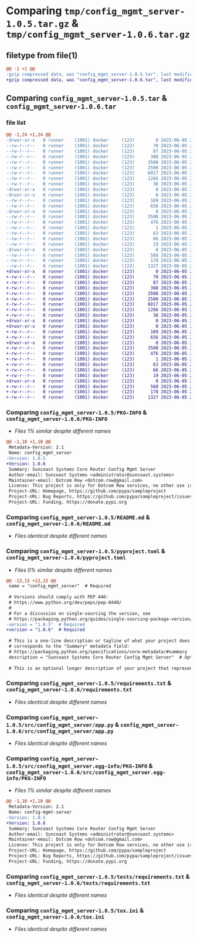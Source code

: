 # Comparing `tmp/config_mgmt_server-1.0.5.tar.gz` & `tmp/config_mgmt_server-1.0.6.tar.gz`

## filetype from file(1)

```diff
@@ -1 +1 @@
-gzip compressed data, was "config_mgmt_server-1.0.5.tar", last modified: Mon Jun  5 21:15:53 2023, max compression
+gzip compressed data, was "config_mgmt_server-1.0.6.tar", last modified: Mon Jun  5 21:21:18 2023, max compression
```

## Comparing `config_mgmt_server-1.0.5.tar` & `config_mgmt_server-1.0.6.tar`

### file list

```diff
@@ -1,24 +1,24 @@
-drwxr-xr-x   0 runner    (1001) docker     (123)        0 2023-06-05 21:15:53.502658 config_mgmt_server-1.0.5/
--rw-r--r--   0 runner    (1001) docker     (123)       70 2023-06-05 21:15:43.000000 config_mgmt_server-1.0.5/CHANGELOG.md
--rw-r--r--   0 runner    (1001) docker     (123)       87 2023-06-05 21:15:43.000000 config_mgmt_server-1.0.5/LICENSE.txt
--rw-r--r--   0 runner    (1001) docker     (123)      308 2023-06-05 21:15:43.000000 config_mgmt_server-1.0.5/MANIFEST.in
--rw-r--r--   0 runner    (1001) docker     (123)     3508 2023-06-05 21:15:53.502658 config_mgmt_server-1.0.5/PKG-INFO
--rw-r--r--   0 runner    (1001) docker     (123)     2500 2023-06-05 21:15:43.000000 config_mgmt_server-1.0.5/README.md
--rw-r--r--   0 runner    (1001) docker     (123)     6017 2023-06-05 21:15:43.000000 config_mgmt_server-1.0.5/pyproject.toml
--rw-r--r--   0 runner    (1001) docker     (123)     1266 2023-06-05 21:15:43.000000 config_mgmt_server-1.0.5/requirements.txt
--rw-r--r--   0 runner    (1001) docker     (123)       38 2023-06-05 21:15:53.502658 config_mgmt_server-1.0.5/setup.cfg
-drwxr-xr-x   0 runner    (1001) docker     (123)        0 2023-06-05 21:15:53.498658 config_mgmt_server-1.0.5/src/
-drwxr-xr-x   0 runner    (1001) docker     (123)        0 2023-06-05 21:15:53.502658 config_mgmt_server-1.0.5/src/config_mgmt_server/
--rw-r--r--   0 runner    (1001) docker     (123)      169 2023-06-05 21:15:43.000000 config_mgmt_server-1.0.5/src/config_mgmt_server/__init__.py
--rw-r--r--   0 runner    (1001) docker     (123)      656 2023-06-05 21:15:43.000000 config_mgmt_server-1.0.5/src/config_mgmt_server/app.py
-drwxr-xr-x   0 runner    (1001) docker     (123)        0 2023-06-05 21:15:53.502658 config_mgmt_server-1.0.5/src/config_mgmt_server.egg-info/
--rw-r--r--   0 runner    (1001) docker     (123)     3508 2023-06-05 21:15:53.000000 config_mgmt_server-1.0.5/src/config_mgmt_server.egg-info/PKG-INFO
--rw-r--r--   0 runner    (1001) docker     (123)      476 2023-06-05 21:15:53.000000 config_mgmt_server-1.0.5/src/config_mgmt_server.egg-info/SOURCES.txt
--rw-r--r--   0 runner    (1001) docker     (123)        1 2023-06-05 21:15:53.000000 config_mgmt_server-1.0.5/src/config_mgmt_server.egg-info/dependency_links.txt
--rw-r--r--   0 runner    (1001) docker     (123)       63 2023-06-05 21:15:53.000000 config_mgmt_server-1.0.5/src/config_mgmt_server.egg-info/entry_points.txt
--rw-r--r--   0 runner    (1001) docker     (123)       66 2023-06-05 21:15:53.000000 config_mgmt_server-1.0.5/src/config_mgmt_server.egg-info/requires.txt
--rw-r--r--   0 runner    (1001) docker     (123)       19 2023-06-05 21:15:53.000000 config_mgmt_server-1.0.5/src/config_mgmt_server.egg-info/top_level.txt
-drwxr-xr-x   0 runner    (1001) docker     (123)        0 2023-06-05 21:15:53.502658 config_mgmt_server-1.0.5/tests/
--rw-r--r--   0 runner    (1001) docker     (123)      568 2023-06-05 21:15:43.000000 config_mgmt_server-1.0.5/tests/requirements.txt
--rw-r--r--   0 runner    (1001) docker     (123)      178 2023-06-05 21:15:43.000000 config_mgmt_server-1.0.5/tests/test_my_module.py
--rw-r--r--   0 runner    (1001) docker     (123)     1327 2023-06-05 21:15:43.000000 config_mgmt_server-1.0.5/tox.ini
+drwxr-xr-x   0 runner    (1001) docker     (123)        0 2023-06-05 21:21:18.116829 config_mgmt_server-1.0.6/
+-rw-r--r--   0 runner    (1001) docker     (123)       70 2023-06-05 21:21:00.000000 config_mgmt_server-1.0.6/CHANGELOG.md
+-rw-r--r--   0 runner    (1001) docker     (123)       87 2023-06-05 21:21:00.000000 config_mgmt_server-1.0.6/LICENSE.txt
+-rw-r--r--   0 runner    (1001) docker     (123)      308 2023-06-05 21:21:00.000000 config_mgmt_server-1.0.6/MANIFEST.in
+-rw-r--r--   0 runner    (1001) docker     (123)     3508 2023-06-05 21:21:18.116829 config_mgmt_server-1.0.6/PKG-INFO
+-rw-r--r--   0 runner    (1001) docker     (123)     2500 2023-06-05 21:21:00.000000 config_mgmt_server-1.0.6/README.md
+-rw-r--r--   0 runner    (1001) docker     (123)     6017 2023-06-05 21:21:00.000000 config_mgmt_server-1.0.6/pyproject.toml
+-rw-r--r--   0 runner    (1001) docker     (123)     1266 2023-06-05 21:21:00.000000 config_mgmt_server-1.0.6/requirements.txt
+-rw-r--r--   0 runner    (1001) docker     (123)       38 2023-06-05 21:21:18.116829 config_mgmt_server-1.0.6/setup.cfg
+drwxr-xr-x   0 runner    (1001) docker     (123)        0 2023-06-05 21:21:18.112829 config_mgmt_server-1.0.6/src/
+drwxr-xr-x   0 runner    (1001) docker     (123)        0 2023-06-05 21:21:18.116829 config_mgmt_server-1.0.6/src/config_mgmt_server/
+-rw-r--r--   0 runner    (1001) docker     (123)      169 2023-06-05 21:21:00.000000 config_mgmt_server-1.0.6/src/config_mgmt_server/__init__.py
+-rw-r--r--   0 runner    (1001) docker     (123)      656 2023-06-05 21:21:00.000000 config_mgmt_server-1.0.6/src/config_mgmt_server/app.py
+drwxr-xr-x   0 runner    (1001) docker     (123)        0 2023-06-05 21:21:18.116829 config_mgmt_server-1.0.6/src/config_mgmt_server.egg-info/
+-rw-r--r--   0 runner    (1001) docker     (123)     3508 2023-06-05 21:21:18.000000 config_mgmt_server-1.0.6/src/config_mgmt_server.egg-info/PKG-INFO
+-rw-r--r--   0 runner    (1001) docker     (123)      476 2023-06-05 21:21:18.000000 config_mgmt_server-1.0.6/src/config_mgmt_server.egg-info/SOURCES.txt
+-rw-r--r--   0 runner    (1001) docker     (123)        1 2023-06-05 21:21:18.000000 config_mgmt_server-1.0.6/src/config_mgmt_server.egg-info/dependency_links.txt
+-rw-r--r--   0 runner    (1001) docker     (123)       63 2023-06-05 21:21:18.000000 config_mgmt_server-1.0.6/src/config_mgmt_server.egg-info/entry_points.txt
+-rw-r--r--   0 runner    (1001) docker     (123)       66 2023-06-05 21:21:18.000000 config_mgmt_server-1.0.6/src/config_mgmt_server.egg-info/requires.txt
+-rw-r--r--   0 runner    (1001) docker     (123)       19 2023-06-05 21:21:18.000000 config_mgmt_server-1.0.6/src/config_mgmt_server.egg-info/top_level.txt
+drwxr-xr-x   0 runner    (1001) docker     (123)        0 2023-06-05 21:21:18.116829 config_mgmt_server-1.0.6/tests/
+-rw-r--r--   0 runner    (1001) docker     (123)      568 2023-06-05 21:21:00.000000 config_mgmt_server-1.0.6/tests/requirements.txt
+-rw-r--r--   0 runner    (1001) docker     (123)      178 2023-06-05 21:21:00.000000 config_mgmt_server-1.0.6/tests/test_my_module.py
+-rw-r--r--   0 runner    (1001) docker     (123)     1327 2023-06-05 21:21:00.000000 config_mgmt_server-1.0.6/tox.ini
```

### Comparing `config_mgmt_server-1.0.5/PKG-INFO` & `config_mgmt_server-1.0.6/PKG-INFO`

 * *Files 1% similar despite different names*

```diff
@@ -1,10 +1,10 @@
 Metadata-Version: 2.1
 Name: config_mgmt_server
-Version: 1.0.5
+Version: 1.0.6
 Summary: Suncoast Systems Core Router Config Mgmt Server
 Author-email: Suncoast Systems <administrator@suncoast.systems>
 Maintainer-email: Dotcom Row <dotcom.row@gmail.com>
 License: This project is only for Dotcom Row services, no other use is allowed or even possible!
 Project-URL: Homepage, https://github.com/pypa/sampleproject
 Project-URL: Bug Reports, https://github.com/pypa/sampleproject/issues
 Project-URL: Funding, https://donate.pypi.org
```

### Comparing `config_mgmt_server-1.0.5/README.md` & `config_mgmt_server-1.0.6/README.md`

 * *Files identical despite different names*

### Comparing `config_mgmt_server-1.0.5/pyproject.toml` & `config_mgmt_server-1.0.6/pyproject.toml`

 * *Files 0% similar despite different names*

```diff
@@ -13,15 +13,15 @@
 name = "config_mgmt_server"  # Required
 
 # Versions should comply with PEP 440:
 # https://www.python.org/dev/peps/pep-0440/
 #
 # For a discussion on single-sourcing the version, see
 # https://packaging.python.org/guides/single-sourcing-package-version/
-version = "1.0.5"  # Required
+version = "1.0.6"  # Required
 
 # This is a one-line description or tagline of what your project does. This
 # corresponds to the "Summary" metadata field:
 # https://packaging.python.org/specifications/core-metadata/#summary
 description = "Suncoast Systems Core Router Config Mgmt Server"  # Optional
 
 # This is an optional longer description of your project that represents
```

### Comparing `config_mgmt_server-1.0.5/requirements.txt` & `config_mgmt_server-1.0.6/requirements.txt`

 * *Files identical despite different names*

### Comparing `config_mgmt_server-1.0.5/src/config_mgmt_server/app.py` & `config_mgmt_server-1.0.6/src/config_mgmt_server/app.py`

 * *Files identical despite different names*

### Comparing `config_mgmt_server-1.0.5/src/config_mgmt_server.egg-info/PKG-INFO` & `config_mgmt_server-1.0.6/src/config_mgmt_server.egg-info/PKG-INFO`

 * *Files 1% similar despite different names*

```diff
@@ -1,10 +1,10 @@
 Metadata-Version: 2.1
 Name: config-mgmt-server
-Version: 1.0.5
+Version: 1.0.6
 Summary: Suncoast Systems Core Router Config Mgmt Server
 Author-email: Suncoast Systems <administrator@suncoast.systems>
 Maintainer-email: Dotcom Row <dotcom.row@gmail.com>
 License: This project is only for Dotcom Row services, no other use is allowed or even possible!
 Project-URL: Homepage, https://github.com/pypa/sampleproject
 Project-URL: Bug Reports, https://github.com/pypa/sampleproject/issues
 Project-URL: Funding, https://donate.pypi.org
```

### Comparing `config_mgmt_server-1.0.5/tests/requirements.txt` & `config_mgmt_server-1.0.6/tests/requirements.txt`

 * *Files identical despite different names*

### Comparing `config_mgmt_server-1.0.5/tox.ini` & `config_mgmt_server-1.0.6/tox.ini`

 * *Files identical despite different names*

